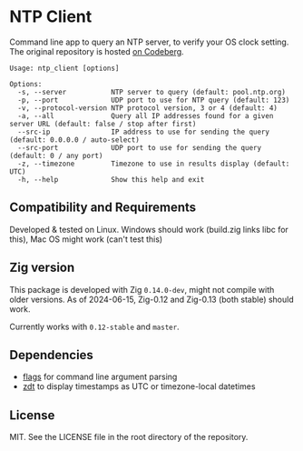 <!-- -*- coding: utf-8 -*- -->

# NTP Client

Command line app to query an NTP server, to verify your OS clock setting. The original repository is hosted [on Codeberg](https://codeberg.org/FObersteiner/ntp_client).

```text
Usage: ntp_client [options]

Options:
  -s, --server           NTP server to query (default: pool.ntp.org)
  -p, --port             UDP port to use for NTP query (default: 123)
  -v, --protocol-version NTP protocol version, 3 or 4 (default: 4)
  -a, --all              Query all IP addresses found for a given server URL (default: false / stop after first)
  --src-ip               IP address to use for sending the query (default: 0.0.0.0 / auto-select)
  --src-port             UDP port to use for sending the query (default: 0 / any port)
  -z, --timezone         Timezone to use in results display (default: UTC)
  -h, --help             Show this help and exit
```

## Compatibility and Requirements

Developed & tested on Linux. Windows should work (build.zig links libc for this), Mac OS might work (can't test this)

## Zig version

This package is developed with Zig `0.14.0-dev`, might not compile with older versions. As of 2024-06-15, Zig-0.12 and Zig-0.13 (both stable) should work.

Currently works with `0.12-stable` and `master`.

## Dependencies

- [flags](https://github.com/n0s4/flags) for command line argument parsing
- [zdt](https://codeberg.org/FObersteiner/zdt) to display timestamps as UTC or timezone-local datetimes

## License

MIT. See the LICENSE file in the root directory of the repository.
